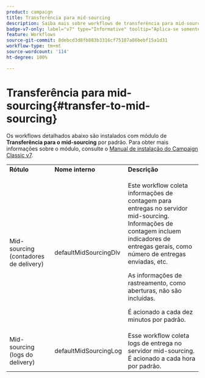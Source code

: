```yaml
---
product: campaign
title: Transferência para mid-sourcing
description: Saiba mais sobre workflows de transferência para mid-sourcing
badge-v7-only: label="v7" type="Informative" tooltip="Aplica-se somente ao Campaign Classic v7"
feature: Workflows
source-git-commit: 8debcd3d8fb883b3316cf75187a86bebf15a1d31
workflow-type: tm+mt
source-wordcount: '114'
ht-degree: 100%

---
```



# Transferência para mid-sourcing{#transfer-to-mid-sourcing}



Os workflows detalhados abaixo são instalados com módulo de **Transferência para o mid-sourcing** por padrão. Para obter mais informações sobre o módulo, consulte o [Manual de instalação do Campaign Classic v7](../../installation/using/mid-sourcing-deployment.md).

<table> 
 <tbody> 
  <tr> 
   <td> <strong>Rótulo</strong><br /> </td> 
   <td> <strong>Nome interno</strong><br /> </td> 
   <td> <strong>Descrição</strong><br /> </td> 
  </tr> 
  <tr> 
   <td> <span class="uicontrol">Mid-sourcing (contadores de delivery)</span><br /> </td> 
   <td> <span class="uicontrol">defaultMidSourcingDlv</span> <br /> </td> 
   <td> <p>Este workflow coleta informações de contagem para entregas no servidor mid-sourcing. Informações de contagem incluem indicadores de entregas gerais, como número de entregas enviadas, etc.</p> <p>As informações de rastreamento, como aberturas, não são incluídas.</p> <p>É acionado a cada dez minutos por padrão.</p> </td> 
  </tr> 
  <tr> 
   <td> <span class="uicontrol">Mid-sourcing (logs do delivery)</span><br /> </td> 
   <td> <span class="uicontrol">defaultMidSourcingLog</span> <br /> </td> 
   <td> Esse workflow coleta logs de entrega no servidor mid-sourcing. É acionado a cada hora por padrão.<br /> </td> 
  </tr> 
 </tbody> 
</table>

